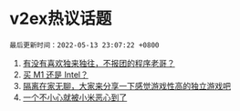 # v2ex热议话题

`最后更新时间：2022-05-13 23:07:22 +0800`

1. [有没有喜欢独来独往，不报团的程序老哥？](https://www.v2ex.com/t/852565)
1. [买 M1 还是 Intel？](https://www.v2ex.com/t/852578)
1. [隔离在家无聊，大家来分享一下感觉游戏性高的独立游戏吧](https://www.v2ex.com/t/852549)
1. [一个不小心就被小米恶心到了](https://www.v2ex.com/t/852540)

